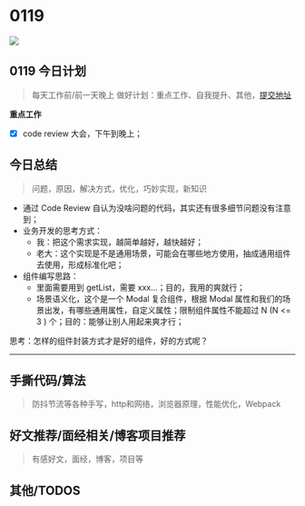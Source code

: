 
# 0119

![](http://h2.ioliu.cn/bing/DancingTrees_ZH-CN2946844631_1920x1080.jpg)


## 0119 今日计划
> 每天工作前/前一天晚上 做好计划：重点工作、自我提升、其他，[提交地址](https://github.com/cuixiaorui/study-every-day/issues)

**重点工作**

- [x] code review 大会，下午到晚上；



## 今日总结
> 问题，原因，解决方式，优化，巧妙实现，新知识

- 通过 Code Review 自认为没啥问题的代码，其实还有很多细节问题没有注意到；
- 业务开发的思考方式：
  - 我：把这个需求实现，越简单越好，越快越好；
  - 老大：这个实现是不是通用场景，可能会在哪些地方使用，抽成通用组件去使用，形成标准化吧；
- 组件编写思路：
  - 里面需要用到 getList，需要 xxx...；目的，我用的爽就行；
  - 场景语义化，这个是一个 Modal 复合组件，根据 Modal 属性和我们的场景出发，有哪些通用属性，自定义属性；限制组件属性不能超过 N (N <= 3 ) 个；目的：能够让别人用起来爽才行；

思考：怎样的组件封装方式才是好的组件，好的方式呢？

---



## 手撕代码/算法
> 防抖节流等各种手写，http和网络，浏览器原理，性能优化，Webpack


## 好文推荐/面经相关/博客项目推荐
> 有感好文，面经，博客，项目等


## 其他/TODOS